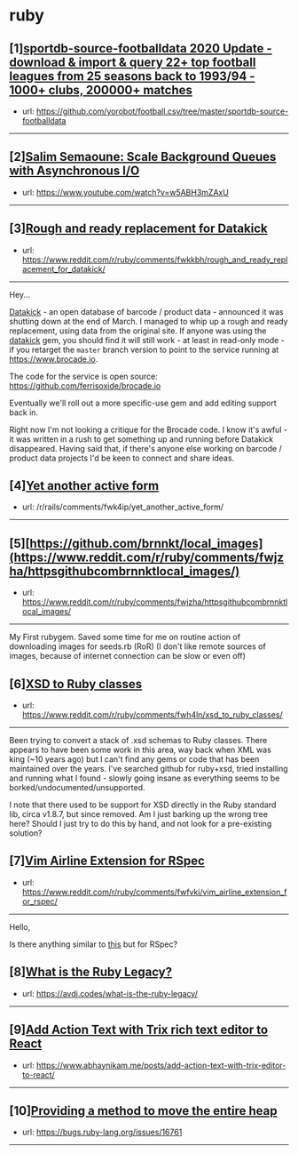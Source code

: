 # ruby
## [1][sportdb-source-footballdata 2020 Update - download &amp; import &amp; query 22+ top football leagues from 25 seasons back to 1993/94 - 1000+ clubs, 200000+ matches](https://www.reddit.com/r/ruby/comments/fwjgfs/sportdbsourcefootballdata_2020_update_download/)
- url: https://github.com/yorobot/football.csv/tree/master/sportdb-source-footballdata
---

## [2][Salim Semaoune: Scale Background Queues with Asynchronous I/O](https://www.reddit.com/r/ruby/comments/fwedhf/salim_semaoune_scale_background_queues_with/)
- url: https://www.youtube.com/watch?v=w5ABH3mZAxU
---

## [3][Rough and ready replacement for Datakick](https://www.reddit.com/r/ruby/comments/fwkkbh/rough_and_ready_replacement_for_datakick/)
- url: https://www.reddit.com/r/ruby/comments/fwkkbh/rough_and_ready_replacement_for_datakick/
---
Hey...

[Datakick](https://www.datakick.org/) - an open database of barcode / product data - announced it was shutting down at the end of March. I managed to whip up a rough and ready replacement, using data from the original site. If anyone was using the [datakick](https://github.com/ankane/datakick) gem, you should find it will still work - at least in read-only mode - if you retarget the `master` branch version to point to the service running at https://www.brocade.io. 

The code for the service is open source: https://github.com/ferrisoxide/brocade.io

Eventually we'll roll out a more specific-use gem and add editing support back in. 

Right now I'm not looking a critique for the Brocade code. I know it's awful - it was written in a rush to get something up and running before Datakick disappeared. Having said that, if there's anyone else working on barcode / product data projects I'd be keen to connect and share ideas.
## [4][Yet another active form](https://www.reddit.com/r/ruby/comments/fwk5ae/yet_another_active_form/)
- url: /r/rails/comments/fwk4ip/yet_another_active_form/
---

## [5][https://github.com/brnnkt/local_images](https://www.reddit.com/r/ruby/comments/fwjzha/httpsgithubcombrnnktlocal_images/)
- url: https://www.reddit.com/r/ruby/comments/fwjzha/httpsgithubcombrnnktlocal_images/
---
My First rubygem. Saved some time for me on routine action of downloading images for seeds.rb (RoR) (I don't like remote sources of images, because of internet connection can be slow or even off)
## [6][XSD to Ruby classes](https://www.reddit.com/r/ruby/comments/fwh4ln/xsd_to_ruby_classes/)
- url: https://www.reddit.com/r/ruby/comments/fwh4ln/xsd_to_ruby_classes/
---
Been trying to convert a stack of .xsd schemas to Ruby classes. There appears to have been some work in this area, way back when XML was king (\~10 years ago) but I can't find any gems or code that has been maintained over the years. I've searched github for ruby+xsd, tried installing and running what I found - slowly going insane as everything seems to be borked/undocumented/unsupported.

I note that there used to be support for XSD directly in the Ruby standard lib, circa v1.8.7, but since removed. Am I just barking up the wrong tree here? Should I just try to do this by hand, and not look for a pre-existing solution?
## [7][Vim Airline Extension for RSpec](https://www.reddit.com/r/ruby/comments/fwfvki/vim_airline_extension_for_rspec/)
- url: https://www.reddit.com/r/ruby/comments/fwfvki/vim_airline_extension_for_rspec/
---
Hello,

Is there anything similar to [this](https://asciinema.org/a/136184) but for RSpec?
## [8][What is the Ruby Legacy?](https://www.reddit.com/r/ruby/comments/fwhoao/what_is_the_ruby_legacy/)
- url: https://avdi.codes/what-is-the-ruby-legacy/
---

## [9][Add Action Text with Trix rich text editor to React](https://www.reddit.com/r/ruby/comments/fw3alb/add_action_text_with_trix_rich_text_editor_to/)
- url: https://www.abhaynikam.me/posts/add-action-text-with-trix-editor-to-react/
---

## [10][Providing a method to move the entire heap](https://www.reddit.com/r/ruby/comments/fw1ntv/providing_a_method_to_move_the_entire_heap/)
- url: https://bugs.ruby-lang.org/issues/16761
---

